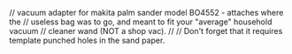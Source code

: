 // vacuum adapter for makita palm sander model BO4552 - attaches where the
// useless bag was to go, and meant to fit your "average" household vacuum
// cleaner wand (NOT a shop vac).
//
// Don't forget that it requires template punched holes in the sand paper.
